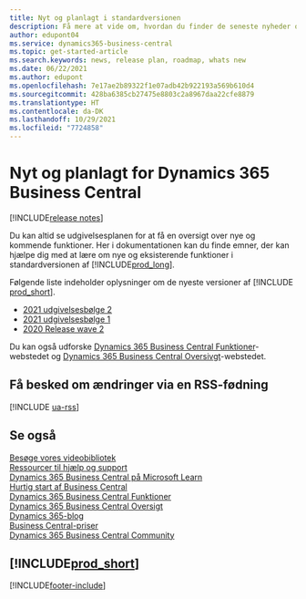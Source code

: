 ```yaml
---
title: Nyt og planlagt i standardversionen
description: Få mere at vide om, hvordan du finder de seneste nyheder og opdateringer til nye og eksisterende funktioner i standardversionen af Business Central.
author: edupont04
ms.service: dynamics365-business-central
ms.topic: get-started-article
ms.search.keywords: news, release plan, roadmap, whats new
ms.date: 06/22/2021
ms.author: edupont
ms.openlocfilehash: 7e17ae2b89322f1e07adb42b922193a569b610d4
ms.sourcegitcommit: 428ba6385cb27475e8803c2a8967daa22cfe8879
ms.translationtype: HT
ms.contentlocale: da-DK
ms.lasthandoff: 10/29/2021
ms.locfileid: "7724858"
---
```

# <a name="new-and-planned-for-dynamics-365-business-central"></a>Nyt og planlagt for Dynamics 365 Business Central

[!INCLUDE[release notes](includes/release-notes.md)]

Du kan altid se udgivelsesplanen for at få en oversigt over nye og kommende funktioner. Her i dokumentationen kan du finde emner, der kan hjælpe dig med at lære om nye og eksisterende funktioner i standardversionen af [!INCLUDE[prod_long](includes/prod_long.md)].  

Følgende liste indeholder oplysninger om de nyeste versioner af [!INCLUDE [prod_short](includes/prod_short.md)].  

* [2021 udgivelsesbølge 2](/dynamics365-release-plan/2021wave2/smb/dynamics365-business-central/planned-features)  
* [2021 udgivelsesbølge 1](/dynamics365-release-plan/2021wave1/smb/dynamics365-business-central/planned-features)  
* [2020 Release wave 2](/dynamics365-release-plan/2020wave2/smb/dynamics365-business-central/planned-features)  

Du kan også udforske [Dynamics 365 Business Central Funktioner](https://dynamics.microsoft.com/business-central/capabilities/)-webstedet og [Dynamics 365 Business Central Oversivgt](https://dynamics.microsoft.com/roadmap/business-central/)-webstedet.  

## <a name="get-notified-about-changes-through-an-rss-feed"></a>Få besked om ændringer via en RSS-fødning

[!INCLUDE [ua-rss](includes/ua-rss.md)]

## <a name="see-also"></a>Se også

[Besøge vores videobibliotek](across-videos.md)  
[Ressourcer til hjælp og support](product-help-and-support.md)  
[Dynamics 365 Business Central på Microsoft Learn](/learn/dynamics365/business-central?WT.mc_id=dyn365bc_landingpage-docs)  
[Hurtig start af Business Central](quick-start-business-central.md)  
[Dynamics 365 Business Central Funktioner](https://dynamics.microsoft.com/business-central/capabilities/)  
[Dynamics 365 Business Central Oversigt](https://dynamics.microsoft.com/roadmap/business-central/)  
[Dynamics 365-blog](https://cloudblogs.microsoft.com/dynamics365/it/product/business-central/)  
[Business Central-priser](https://dynamics.microsoft.com/business-central/overview/#pricing)  
[Dynamics 365 Business Central Community](https://community.dynamics.com/business/)

## [!INCLUDE[prod_short](includes/free_trial_md.md)]

[!INCLUDE[footer-include](includes/footer-banner.md)]